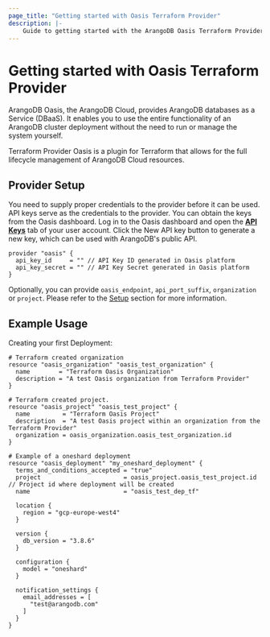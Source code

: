 ```yaml
---
page_title: "Getting started with Oasis Terraform Provider"
description: |-
    Guide to getting started with the ArangoDB Oasis Terraform Provider
---
```


# Getting started with Oasis Terraform Provider
ArangoDB Oasis, the ArangoDB Cloud, provides ArangoDB databases as a Service (DBaaS). It enables you to use the entire functionality of an ArangoDB cluster deployment without the need to run or manage the system yourself.

Terraform Provider Oasis is a plugin for Terraform that allows for the full lifecycle management of ArangoDB Cloud resources.

## Provider Setup


You need to supply proper credentials to the provider before it can be used. API keys serve as the credentials to the provider. You can obtain the keys from the Oasis dashboard.
Log in to the Oasis dashboard and open the **[API Keys](https://cloud.arangodb.com/dashboard/user/api-keys)** tab of your user account. Click the New API key button to generate a new key, which can be used with ArangoDB's public API.

```hcl
provider "oasis" {
  api_key_id     = "" // API Key ID generated in Oasis platform
  api_key_secret = "" // API Key Secret generated in Oasis platform
}
```
Optionally, you can provide `oasis_endpoint`, `api_port_suffix`, `organization` or `project`.  Please refer to the [Setup](setup.md) section for more information.

## Example Usage

Creating your first Deployment:

```hcl
# Terraform created organization
resource "oasis_organization" "oasis_test_organization" {
  name        = "Terraform Oasis Organization"
  description = "A test Oasis organization from Terraform Provider"
}

# Terraform created project.
resource "oasis_project" "oasis_test_project" {
  name         = "Terraform Oasis Project"
  description  = "A test Oasis project within an organization from the Terraform Provider"
  organization = oasis_organization.oasis_test_organization.id
}

# Example of a oneshard deployment
resource "oasis_deployment" "my_oneshard_deployment" {
  terms_and_conditions_accepted = "true"
  project                       = oasis_project.oasis_test_project.id // Project id where deployment will be created
  name                          = "oasis_test_dep_tf"

  location {
    region = "gcp-europe-west4"
  }

  version {
    db_version = "3.8.6"
  }

  configuration {
    model = "oneshard"
  }

  notification_settings {
    email_addresses = [
      "test@arangodb.com"
    ]
  }
}
```